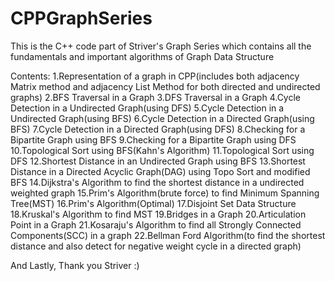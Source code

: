 # CPPGraphSeries
This is the C++ code part of Striver's Graph Series which contains all the fundamentals and important algorithms of Graph Data Structure

Contents:
1.Representation of a graph in CPP(includes both adjacency Matrix method and adjacency List Method for both directed and undirected graphs)
2.BFS Traversal in a Graph
3.DFS Traversal in a Graph
4.Cycle Detection in a Undirected Graph(using DFS)
5.Cycle Detection in a Undirected Graph(using BFS)
6.Cycle Detection in a Directed Graph(using BFS)
7.Cycle Detection in a Directed Graph(using DFS)
8.Checking for a Bipartite Graph using BFS
9.Checking for a Bipartite Graph using DFS
10.Topological Sort using BFS(Kahn's Algorithm)
11.Topological Sort using DFS
12.Shortest Distance in an Undirected Graph using BFS
13.Shortest Distance in a Directed Acyclic Graph(DAG) using Topo Sort and modified BFS
14.Dijkstra's Algorithm to find the shortest distance in a undirected weighted graph
15.Prim's Algorithm(brute force) to find Minimum Spanning Tree(MST)
16.Prim's Algorithm(Optimal)
17.Disjoint Set Data Structure
18.Kruskal's Algorithm to find MST
19.Bridges in a Graph
20.Articulation Point in a Graph
21.Kosaraju's Algorithm to find all Strongly Connected Components(SCC) in a graph
22.Bellman Ford Algorithm(to find the shortest distance and also detect for negative weight cycle in a directed graph)


And Lastly,
Thank you Striver :)
